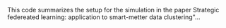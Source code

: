 This code summarizes the setup for the simulation in the paper Strategic federeated learning: application to smart-metter data clustering"...
